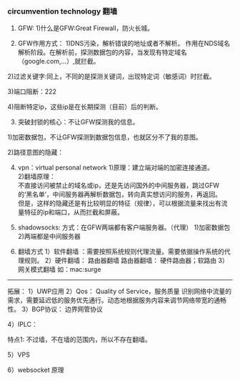 ###  circumvention technology 翻墙

1. GFW:
1)什么是GFW:Great Firewall，防火长城。

2. GFW作用方式：
1)DNS污染，解析错误的地址或者不解析。
作用在NDS域名解析阶段。在解析前，探测数据包的内容，当发现有特定域名（google.com,...）,就拦截。

2)过滤关键字:同上，不同的是探测关键词，出现特定词（敏感词）时拦截。

3)端口阻断：222

4)阻断特定ip，这些ip是在长期探测（目前）后的判断。

3. 突破封锁的核心：不让GFW探测我的信息。

1)加密数据包，不让GFW探测到数据包信息，也就区分不了我的意图。   

2)路径意图的隐藏：  

4. vpn：virtual personal network
1)原理：建立端对端的加密连接通道。   
2)翻墙原理：   
不直接访问被禁止的域名或ip，还是先访问国外的中间服务器，跳过GFW的‘黑名单’，中间服务器再解析数据包，转向真实想访问的服务，再返回。   
但是，这样的隐藏还是有比较明显的特征（规律），可以根据流量来找出有流量特征的ip和端口，从而拦截和屏蔽。

5. shadowsocks:
方式：在GFW两端都有客户端服务器。（代理）
1)加密数据包
2)两端都是中间服务器

6. 翻墙方式
1）软件翻墙 ：需要按照系统规则代理流量。需要依据操作系统的代理规则。
2）硬件翻墙： 路由器翻墙
    路由器翻墙：
        硬件路由器；软路由
3）网关模式翻墙
如：mac:surge

------------

拓展：
1）UWP应用
2）Qos：
Quality of Service，服务质量
识别网络中流量的需求，需要延迟低的服务优先通行。动态地根据服务内容来调节网络带宽的通畅性。
3）BGP协议：
边界网管协议

4）IPLC：

特点1:
不过墙，不在墙的范围内，所以不存在翻墙。

5）VPS

6）websocket 原理